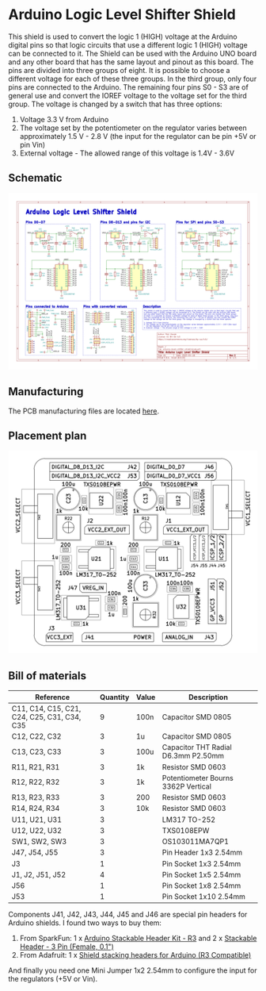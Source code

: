 # Arduino Logic Level Shifter Shield

This shield is used to convert the logic 1 (HIGH) voltage at the Arduino digital pins so that logic circuits that use a different logic 1 (HIGH) voltage can be connected to it. The Shield can be used with the Arduino UNO board and any other board that has the same layout and pinout as this board. The pins are divided into three groups of eight. It is possible to choose a different voltage for each of these three groups. In the third group, only four pins are connected to the Arduino. The remaining four pins S0 - S3 are of general use and convert the IOREF voltage to the voltage set for the third group. The voltage is changed by a switch that has three options:

1. Voltage 3.3 V from Arduino
2. The voltage set by the potentiometer on the regulator varies between approximately 1.5 V - 2.8 V (the input for the regulator can be pin +5V or pin Vin)
3. External voltage - The allowed range of this voltage is 1.4V - 3.6V

## Schematic

[![Schematic](/assets/images/schematic.png)](/assets/images/schematic.png)

## Manufacturing

The PCB manufacturing files are located [here](/manufacturing/).

## Placement plan

[![Placement plan](/assets/images/placement-plan.png)](/assets/images/placement-plan.png)

## Bill of materials

| Reference | Quantity | Value | Description |
| --- | --- | --- | --- |
| C11, C14, C15, C21, C24, C25, C31, C34, C35 | 9 | 100n | Capacitor SMD 0805 |
| C12, C22, C32 | 3 | 1u | Capacitor SMD 0805 |
| C13, C23, C33 | 3 | 100u | Capacitor THT Radial D6.3mm P2.50mm |
| R11, R21, R31 | 3 | 1k | Resistor SMD 0603 |
| R12, R22, R32 | 3 | 1k | Potentiometer Bourns 3362P Vertical |
| R13, R23, R33 | 3 | 200 | Resistor SMD 0603 |
| R14, R24, R34 | 3 | 10k | Resistor SMD 0603 |
| U11, U21, U31 | 3 |  | LM317 TO-252 |
| U12, U22, U32 | 3 |  | TXS0108EPW |
| SW1, SW2, SW3 | 3 |  | OS103011MA7QP1 |
| J47, J54, J55 | 3 |  | Pin Header 1x3 2.54mm |
| J3 | 1 |  | Pin Socket 1x3 2.54mm |
| J1, J2, J51, J52 | 4 |  | Pin Socket 1x5 2.54mm |
| J56 | 1 |  | Pin Socket 1x8 2.54mm |
| J53 | 1 |  | Pin Socket 1x10 2.54mm |

Components J41, J42, J43, J44, J45 and J46 are special pin headers for Arduino shields. I found two ways to buy them:

1. From SparkFun: 1 x [Arduino Stackable Header Kit - R3](https://www.sparkfun.com/products/11417) and 2 x [Stackable Header - 3 Pin (Female, 0.1")](https://www.sparkfun.com/products/13875)
2. From Adafruit: 1 x [Shield stacking headers for Arduino (R3 Compatible)](https://www.adafruit.com/product/85)

And finally you need one Mini Jumper 1x2 2.54mm to configure the input for the regulators (+5V or Vin).
